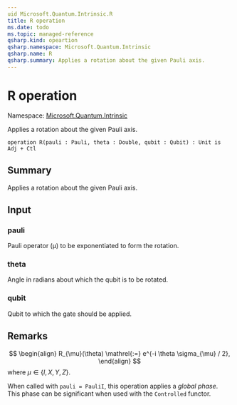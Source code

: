 ```yaml
---
uid Microsoft.Quantum.Intrinsic.R
title: R operation
ms.date: todo
ms.topic: managed-reference
qsharp.kind: opeartion
qsharp.namespace: Microsoft.Quantum.Intrinsic
qsharp.name: R
qsharp.summary: Applies a rotation about the given Pauli axis.
---
```


# R operation

Namespace: [Microsoft.Quantum.Intrinsic](xref:Microsoft.Quantum.Intrinsic)

Applies a rotation about the given Pauli axis.
```qsharp
operation R(pauli : Pauli, theta : Double, qubit : Qubit) : Unit is Adj + Ctl
```

## Summary
Applies a rotation about the given Pauli axis.

## Input
### pauli
Pauli operator (μ) to be exponentiated to form the rotation.
### theta
Angle in radians about which the qubit is to be rotated.
### qubit
Qubit to which the gate should be applied.

## Remarks
$$
\begin{align}
    R_{\mu}(\theta) \mathrel{:=}
    e^{-i \theta \sigma_{\mu} / 2},
\end{align}
$$
where $\mu \in \{I, X, Y, Z\}$.

When called with `pauli = PauliI`, this operation applies
a *global phase*. This phase can be significant
when used with the `Controlled` functor.
